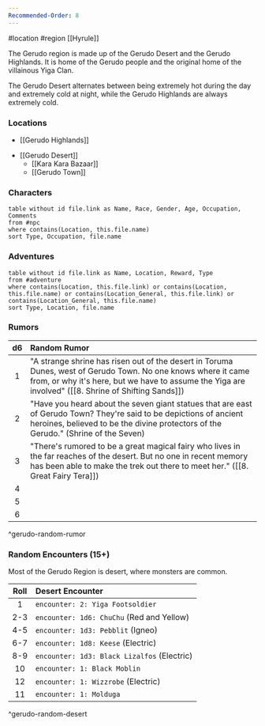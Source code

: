```yaml
---
Recommended-Order: 8
---
```


 #location #region [[Hyrule]]

The Gerudo region is made up of the Gerudo Desert and the Gerudo Highlands. It is home of the Gerudo people and the original home of the villainous Yiga Clan.

The Gerudo Desert alternates between being extremely hot during the day and extremely cold at night, while the Gerudo Highlands are always extremely cold.

### Locations

* [[Gerudo Highlands]]
- [[Gerudo Desert]]
	- [[Kara Kara Bazaar]]
	- [[Gerudo Town]]

### Characters
```dataview
table without id file.link as Name, Race, Gender, Age, Occupation, Comments
from #npc
where contains(Location, this.file.name)
sort Type, Occupation, file.name
```

### Adventures
```dataview
table without id file.link as Name, Location, Reward, Type
from #adventure
where contains(Location, this.file.link) or contains(Location, this.file.name) or contains(Location_General, this.file.link) or contains(Location_General, this.file.name)
sort Type, Location, file.name
```

### Rumors

| d6  | Random Rumor                                                                                                                                                                                                          |
|:---:|:--------------------------------------------------------------------------------------------------------------------------------------------------------------------------------------------------------------------- |
|  1  | "A strange shrine has risen out of the desert in Toruma Dunes, west of Gerudo Town. No one knows where it came from, or why it's here, but we have to assume the Yiga are involved" ([[8. Shrine of Shifting Sands]]) |
|  2  | "Have you heard about the seven giant statues that are east of Gerudo Town? They're said to be depictions of ancient heroines, believed to be the divine protectors of the Gerudo." (Shrine of the Seven)             |
|  3  | "There's rumored to be a great magical fairy who lives in the far reaches of the desert. But no one in recent memory has been able to make the trek out there to meet her." ([[8. Great Fairy Tera]])                 |
|  4  |                                                                                                                                                                                                                       |
|  5  |                                                                                                                                                                                                                       |
|  6  |                                                                                                                                                                                                                       |
^gerudo-random-rumor

### Random Encounters (15+)

Most of the Gerudo Region is desert, where monsters are common.

| Roll | Desert Encounter                            |
|:----:|:------------------------------------------- |
|  1   | `encounter: 2: Yiga Footsoldier`            |
| 2-3  | `encounter: 1d6: ChuChu` (Red and Yellow)   |
| 4-5  | `encounter: 1d3: Pebblit` (Igneo)           |
| 6-7  | `encounter: 1d8: Keese` (Electric)          |
| 8-9  | `encounter: 1d3: Black Lizalfos` (Electric) |
|  10  | `encounter: 1: Black Moblin`                |
|  12  | `encounter: 1: Wizzrobe` (Electric)         |
|  11  | `encounter: 1: Molduga`                     |
^gerudo-random-desert
